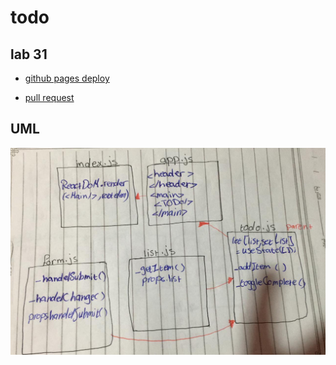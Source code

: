 # todo

## lab 31

- [github pages deploy](https://sondos-401-advanced-javascript.github.io/todo/)

- [pull request](https://github.com/sondos-401-advanced-javascript/todo/pull/1)

## UML
![UML](./assest/lab-31.jpeg)
